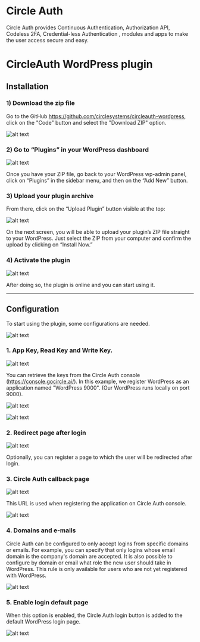 # Circle Auth
Circle Auth provides Continuous Authentication, Authorization API, Codeless 2FA, Credential-less Authentication , modules and apps to make the user access secure and easy.

# CircleAuth WordPress plugin

## Installation

### 1) Download the zip file

Go to the GitHub https://github.com/circlesystems/circleauth-wordpress, click on the "Code" button and select the "Download ZIP" option.

![alt text](docs/images/image20.png)


### 2) Go to “Plugins” in your WordPress dashboard

![alt text](docs/images/image1.png) 


Once you have your ZIP file, go back to your WordPress wp-admin panel, click on “Plugins” in the sidebar menu, and then on the “Add New” button.


### 3) Upload your plugin archive

From there, click on the “Upload Plugin” button visible at the top:


![alt text](docs/images/image25.png)

On the next screen, you will be able to upload your plugin’s ZIP file straight to your WordPress. Just select the ZIP from your computer and confirm the upload by clicking on “Install Now.”

### 4) Activate the plugin

![alt text](docs/images/image28.png)

After doing so, the plugin is online and you can start using it.

<hr>
 
## Configuration

To start using the plugin, some configurations are needed. 

![alt text](docs/images/image35.png)
 

### 1. App Key, Read Key and Write Key. 

![alt text](docs/images/image45.png)

You can retrieve the keys from the Circle Auth console (https://console.gocircle.ai/).
In this example, we register WordPress as an application named "WordPress 9000".
(Our WordPress runs locally on port 9000).
 
![alt text](docs/images/image50.png)

 
![alt text](docs/images/image55.png)

### 2. Redirect page after login

![alt text](docs/images/image58.png)

Optionally, you can register a page to which the user will be redirected after login.


### 3. Circle Auth callback page

![alt text](docs/images/image60.png)

This URL is used when registering the application on Circle Auth console.

![alt text](docs/images/image65.png)

### 4. Domains and e-mails

Circle Auth can be configured to only accept logins from specific domains or emails.
For example, you can specify that only logins whose email domain is the company's domain are accepted.
It is also possible to configure by domain or email what role the new user should take in WordPress. This rule is only available for users who are not yet registered with WordPress.

![alt text](docs/images/image70.png)

### 5. Enable login default page

When this option is enabled, the Circle Auth login button is added to the default WordPress login page.

![alt text](docs/images/image40.png)


